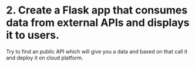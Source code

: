 # 2. Create a Flask app that consumes data from external APIs and displays it to users.
Try to find an public API which will give you a data and based on that call it and deploy it on cloud platform.

